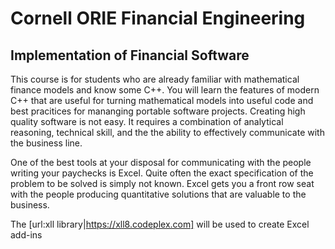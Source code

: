 Cornell ORIE Financial Engineering
==================================

Implementation of Financial Software
------------------------------------

This course is for students who are already familiar with mathematical
finance models and know some C++. You will learn the features of modern
C++ that are useful for turning mathematical models into useful code and
best pracitices for mananging portable software projects.  Creating high
quality software is not easy. It requires a combination of analytical
reasoning, technical skill, and the the ability to effectively communicate
with the business line.

One of the best tools at your disposal for communicating with the people
writing your paychecks is Excel. Quite often the exact specification of
the problem to be solved is simply not known.  Excel gets you a front row
seat with the people producing quantitative solutions that are valuable
to the business.

The [url:xll library|https://xll8.codeplex.com] will be used to 
create Excel add-ins 
